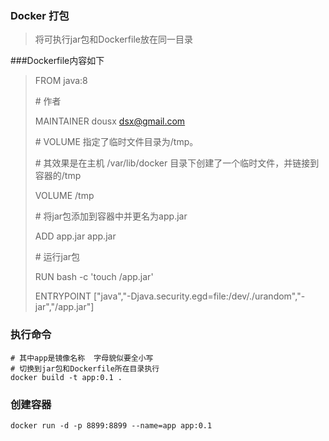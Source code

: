 ### Docker 打包

>将可执行jar包和Dockerfile放在同一目录

###Dockerfile内容如下

>FROM java:8
>
>\# 作者
>
>MAINTAINER dousx <dsx@gmail.com>
>
>
>
>\# VOLUME 指定了临时文件目录为/tmp。
>
>\# 其效果是在主机 /var/lib/docker 目录下创建了一个临时文件，并链接到容器的/tmp
>
>VOLUME /tmp 
>
>
>
>\# 将jar包添加到容器中并更名为app.jar
>
>ADD app.jar app.jar 
>
>
>
>\# 运行jar包
>
>RUN bash -c 'touch /app.jar'
>
>
>
>ENTRYPOINT ["java","-Djava.security.egd=file:/dev/./urandom","-jar","/app.jar"]

### 执行命令

```shell
# 其中app是镜像名称  字母貌似要全小写 
# 切换到jar包和Dockerfile所在目录执行
docker build -t app:0.1 .
```

### 创建容器

```shell
docker run -d -p 8899:8899 --name=app app:0.1
```


